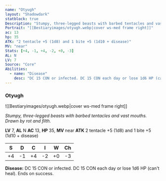 ```yaml
---
name: "Otyugh"
layout: "Shadowdark"
statblock: true
Description: "Stumpy, three-legged beasts with barbed tentacles and vast mouths. Drawn by rot and filth."
Portrait: "[[Bestiaryimages/otyugh.webp|cover ws-med frame right]]"
ac: 13
hp: 35
ATK: "2 tentacle +5 (1d8) and 1 bite +5 (1d10 + disease)"
MV: "near"
Stats: [+4, -1, +4, -2, +0, -3]
AL: N
LV: 7
Source: "Core"
Abilities:
  - name: "Disease"
    desc: "DC 15 CON or infected. DC 15 CON each day or lose 1d6 HP (can't heal). Ends on success."
---
```


### Otyugh

![[Bestiaryimages/otyugh.webp|cover ws-med frame right]]

_Stumpy, three-legged beasts with barbed tentacles and vast mouths. Drawn by rot and filth._

**LV** 7, **AL** N
**AC** 13, **HP** 35, **MV** near
**ATK** 2 tentacle +5 (1d8) and 1 bite +5 (1d10 + disease)

|  S  |  D  |  C  |  I  |  W  |  Ch  |
|:---:|:---:|:---:|:---:|:---:|:----:|
| +4 | -1 | +4 | -2 | +0 | -3 |

**Disease:** DC 15 CON or infected. DC 15 CON each day or lose 1d6 HP (can't heal). Ends on success.

